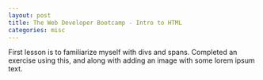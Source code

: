 ```yaml
---
layout: post
title: The Web Developer Bootcamp - Intro to HTML
categories: misc
---
```


First lesson is to familiarize myself with divs and spans. Completed an exercise using this, and along with adding an image with some lorem ipsum text.